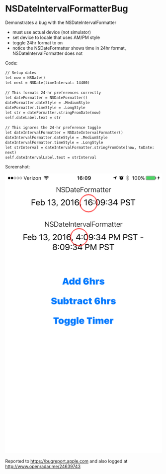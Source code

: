 # NSDateIntervalFormatterBug
Demonstrates a bug with the NSDateIntervalFormatter
- must use actual device (not simulator)
- set device to locale that uses AM/PM style
- toggle 24hr format to on
- notice the NSDateFormatter shows time in 24hr format, NSDateIntervalFormatter does not

Code:
```
// Setup dates
let now = NSDate()
let next = NSDate(timeInterval: 14400)

// This formats 24-hr preferences correctly
let dateFormatter = NSDateFormatter()
dateFormatter.dateStyle = .MediumStyle
dateFormatter.timeStyle = .LongStyle
let str = dateFormatter.stringFromDate(now)
self.dateLabel.text = str
        
// This ignores the 24-hr preference toggle
let dateIntervalFormatter = NSDateIntervalFormatter()
dateIntervalFormatter.dateStyle = .MediumStyle
dateIntervalFormatter.timeStyle = .LongStyle
let strInterval = dateIntervalFormatter.stringFromDate(now, toDate: next)
self.dateIntervalLabel.text = strInterval
```

Screenshot:

![ScreenShot](screen.png)


Reported to https://bugreport.apple.com and also logged at http://www.openradar.me/24639743
